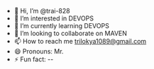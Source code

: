 - 👋 Hi, I’m @trai-828
- 👀 I’m interested in DEVOPS
- 🌱 I’m currently learning DEVOPS
- 💞️ I’m looking to collaborate on MAVEN
- 📫 How to reach me trilokya1089@gmail.com
- 😄 Pronouns: Mr.
- ⚡ Fun fact: --

<!---
trai-828/trai-828 is a ✨ special ✨ repository because its `README.md` (this file) appears on your GitHub profile.
You can click the Preview link to take a look at your changes.
--->
